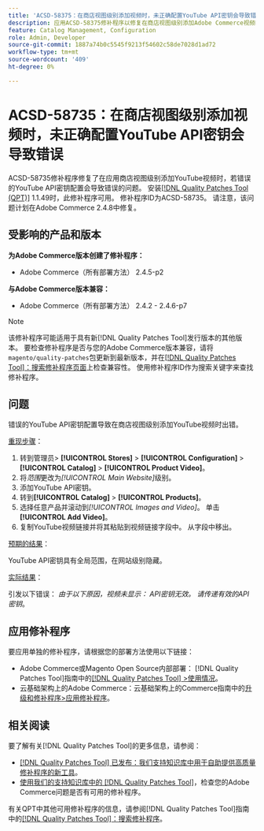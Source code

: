```yaml
---
title: 'ACSD-58375：在商店视图级别添加视频时，未正确配置YouTube API密钥会导致错误'
description: 应用ACSD-58375修补程序以修复在商店视图级别添加Adobe Commerce视频时，错误的YouTube API密钥配置会导致错误的YouTube问题。
feature: Catalog Management, Configuration
role: Admin, Developer
source-git-commit: 1887a74b0c5545f9213f54602c58de7028d1ad72
workflow-type: tm+mt
source-wordcount: '409'
ht-degree: 0%

---
```


# ACSD-58735：在商店视图级别添加视频时，未正确配置YouTube API密钥会导致错误

ACSD-58735修补程序修复了在应用商店视图级别添加YouTube视频时，若错误的YouTube API密钥配置会导致错误的问题。 安装[[!DNL Quality Patches Tool (QPT)]](/help/announcements/adobe-commerce-announcements/magento-quality-patches-released-new-tool-to-self-serve-quality-patches.md) 1.1.49时，此修补程序可用。 修补程序ID为ACSD-58735。 请注意，该问题计划在Adobe Commerce 2.4.8中修复。

## 受影响的产品和版本

**为Adobe Commerce版本创建了修补程序：**

* Adobe Commerce（所有部署方法） 2.4.5-p2

**与Adobe Commerce版本兼容：**

* Adobe Commerce（所有部署方法） 2.4.2 - 2.4.6-p7

>[!NOTE]
>
>该修补程序可能适用于具有新[!DNL Quality Patches Tool]发行版本的其他版本。 要检查修补程序是否与您的Adobe Commerce版本兼容，请将`magento/quality-patches`包更新到最新版本，并在[[!DNL Quality Patches Tool]：搜索修补程序页面](https://experienceleague.adobe.com/tools/commerce-quality-patches/index.html?lang=zh-Hans)上检查兼容性。 使用修补程序ID作为搜索关键字来查找修补程序。

## 问题

错误的YouTube API密钥配置导致在商店视图级别添加YouTube视频时出错。

<u>重现步骤</u>：

1. 转到管理员> **[!UICONTROL Stores]** > **[!UICONTROL Configuration]** > **[!UICONTROL Catalog]** > **[!UICONTROL Product Video]**。
1. 将&#x200B;*范围*&#x200B;更改为&#x200B;*[!UICONTROL Main Website]*&#x200B;级别。
1. 添加YouTube API密钥。
1. 转到&#x200B;**[!UICONTROL Catalog]** > **[!UICONTROL Products]**。
1. 选择任意产品并滚动到&#x200B;*[!UICONTROL Images and Video]*。 单击&#x200B;**[!UICONTROL Add Video]**。
1. 复制YouTube视频链接并将其粘贴到视频链接字段中。 从字段中移出。

<u>预期的结果</u>：

YouTube API密钥具有全局范围，在网站级别隐藏。

<u>实际结果</u>：

引发以下错误： *由于以下原因，视频未显示： API密钥无效。 请传递有效的API密钥*。

## 应用修补程序

要应用单独的修补程序，请根据您的部署方法使用以下链接：

* Adobe Commerce或Magento Open Source内部部署： [!DNL Quality Patches Tool]指南中的[[!DNL Quality Patches Tool] >使用情况](https://experienceleague.adobe.com/docs/commerce-operations/tools/quality-patches-tool/usage.html?lang=zh-Hans)。
* 云基础架构上的Adobe Commerce：云基础架构上的Commerce指南中的[升级和修补程序>应用修补程序](https://experienceleague.adobe.com/docs/commerce-cloud-service/user-guide/develop/upgrade/apply-patches.html?lang=zh-Hans)。

## 相关阅读

要了解有关[!DNL Quality Patches Tool]的更多信息，请参阅：

* [[!DNL Quality Patches Tool] 已发布：我们支持知识库中用于自助提供高质量修补程序的新工具](/help/announcements/adobe-commerce-announcements/magento-quality-patches-released-new-tool-to-self-serve-quality-patches.md)。
* [使用我们的支持知识库中的 [!DNL Quality Patches Tool]](/help/support-tools/patches-available-in-qpt-tool/check-patch-for-magento-issue-with-magento-quality-patches.md)，检查您的Adobe Commerce问题是否有可用的修补程序。

有关QPT中其他可用修补程序的信息，请参阅[!DNL Quality Patches Tool]指南中的[[!DNL Quality Patches Tool]：搜索修补程序](https://experienceleague.adobe.com/tools/commerce-quality-patches/index.html?lang=zh-Hans)。
